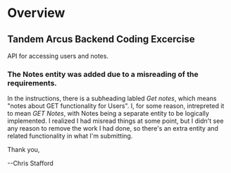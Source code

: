 # Overview
## Tandem Arcus Backend Coding Excercise
API for accessing users and notes.

### The Notes entity was added due to a misreading of the requirements.

In the instructions, there is a subheading labled *Get notes*, which means "notes about GET functionality for Users". I, for some reason, intrepreted it to mean *GET Notes*, with Notes being a separate entity to be logically implemented.  I realized I had misread things at some point, but I didn't see any reason to remove the work I had done, so there's an extra entity and related functionality in what I'm submitting.

Thank you,

--Chris Stafford
